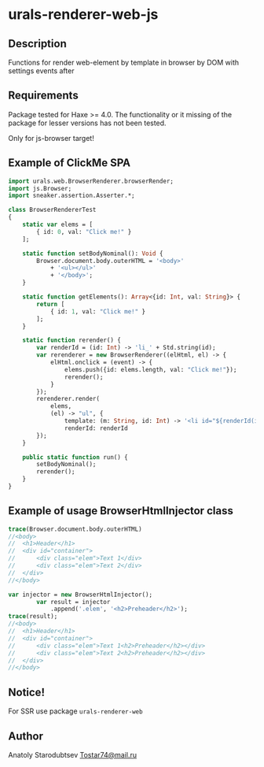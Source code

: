 # urals-renderer-web-js


## Description
Functions for render web-element by template in browser by DOM with settings events after


## Requirements
Package tested for Haxe >= 4.0.
The functionality or it missing of the package for lesser versions has not been tested.

Only for js-browser target!


## Example of ClickMe SPA
```haxe
import urals.web.BrowserRenderer.browserRender;
import js.Browser;
import sneaker.assertion.Asserter.*;

class BrowserRendererTest 
{
    static var elems = [
        { id: 0, val: "Click me!" }
    ];

    static function setBodyNominal(): Void {
        Browser.document.body.outerHTML = '<body>'
            + '<ul></ul>'
            + '</body>';
    }

    static function getElements(): Array<{id: Int, val: String}> {
        return [
            { id: 1, val: "Click me!" }
        ];
    }

    static function rerender() {
        var renderId = (id: Int) -> 'li_' + Std.string(id);
        var rerenderer = new BrowserRenderer((elHtml, el) -> {
            elHtml.onclick = (event) -> {
                elems.push({id: elems.length, val: "Click me!"});
                rerender();
            }
        });
        rerenderer.render(
            elems,
            (el) -> "ul", { 
                template: (m: String, id: Int) -> '<li id="${renderId(id)}">${m}</li>',
                renderId: renderId 
        });
    }

    public static function run() {
        setBodyNominal();
        rerender();
    }
}
```


## Example of usage BrowserHtmlInjector class
```haxe
trace(Browser.document.body.outerHTML) 
//<body> 
//  <h1>Header</h1>
//  <div id="container">
//      <div class="elem">Text 1</div>
//      <div class="elem">Text 2</div>
//  </div>
//</body>

var injector = new BrowserHtmlInjector();
        var result = injector
            .append('.elem', '<h2>Preheader</h2>');
trace(result);
//<body>
//  <h1>Header</h1>
//  <div id="container">
//      <div class="elem">Text 1<h2>Preheader</h2></div>
//      <div class="elem">Text 2<h2>Preheader</h2></div>
//  </div>
//</body>
```


## Notice!
For SSR use package `urals-renderer-web`


## Author
Anatoly Starodubtsev
Tostar74@mail.ru